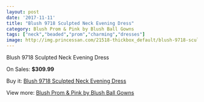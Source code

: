 ```yaml
---
layout: post
date: '2017-11-11'
title: "Blush 9718 Sculpted Neck Evening Dress"
category: Blush Prom & Pink by Blush Ball Gowns
tags: ["neck","beaded","prom","charming","dresses"]
image: http://img.princessan.com/21518-thickbox_default/blush-9718-sculpted-neck-evening-dress.jpg
---
```

Blush 9718 Sculpted Neck Evening Dress

On Sales: **$309.99**
<a href="https://www.princessan.com/en/9715-blush-9718-sculpted-neck-evening-dress.html"><amp-img layout="responsive" width="600" height="600" src="//img.princessan.com/21518-thickbox_default/blush-9718-sculpted-neck-evening-dress.jpg" alt="Blush 9718 Sculpted Neck Evening Dress 0" /></a>

Buy it: [Blush 9718 Sculpted Neck Evening Dress](https://www.princessan.com/en/9715-blush-9718-sculpted-neck-evening-dress.html "Blush 9718 Sculpted Neck Evening Dress")

View more: [Blush Prom & Pink by Blush Ball Gowns](https://www.princessan.com/en/78- "Blush Prom & Pink by Blush Ball Gowns")